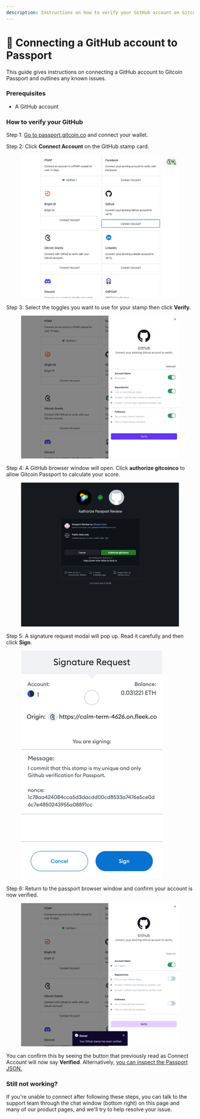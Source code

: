 ```yaml
---
description: Instructions on how to verify your GitHub account on Gitcoin Passport.
---
```


# 🔌 Connecting a GitHub account to Passport

This guide gives instructions on connecting a GitHub account to Gitcoin Passport and outlines any known issues.

### Prerequisites

* A GitHub account

### How to verify your GitHub

Step 1: [Go to passport.gitcoin.co](https://passport.gitcoin.co/) and connect your wallet.

Step 2: Click **Connect Account** on the GitHub stamp card.

<figure><img src="../../.gitbook/assets/github-one.png" alt=""><figcaption></figcaption></figure>

Step 3: Select the toggles you want to use for your stamp then click **Verify.**

<figure><img src="../../.gitbook/assets/github-two.png" alt=""><figcaption></figcaption></figure>

Step 4: A GitHub browser window will open. Click **authorize gitcoinco** to allow Gitcoin Passport to calculate your score.

<figure><img src="../../.gitbook/assets/github-three.png" alt=""><figcaption></figcaption></figure>

Step 5: A signature request modal will pop up. Read it carefully and then click **Sign**.

<figure><img src="../../.gitbook/assets/github-four.png" alt=""><figcaption></figcaption></figure>

Step 6: Return to the passport browser window and confirm your account is now verified.

<figure><img src="../../.gitbook/assets/github-five.png" alt=""><figcaption></figcaption></figure>

You can confirm this by seeing the button that previously read as Connect Account will now say **Verified**. Alternatively, [you can inspect the Passport JSON.](../common-questions/how-to-access-your-passport-json.md)

### Still not working?

If you're unable to connect after following these steps, you can talk to the support team through the chat window (bottom right) on this page and many of our product pages, and we'll try to help resolve your issue.
